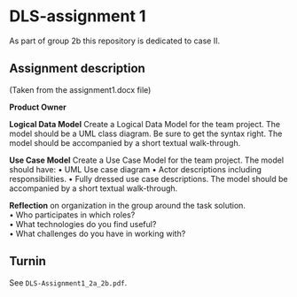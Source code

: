 # DLS-assignment 1
As part of group 2b this repository is dedicated to case II.

## Assignment description
(Taken from the assignment1.docx file)

**Product Owner**

**Logical Data Model**
Create a Logical Data Model for the team project. The model should be a UML class diagram. Be sure to get the syntax right. 
The model should be accompanied by a short textual walk-through. 

**Use Case Model**
Create a Use Case Model for the team project. The model should have: 
•	UML Use case diagram 
•	Actor descriptions including responsibilities. 
•	Fully dressed use case descriptions. 
The model should be accompanied by a short textual walk-through. 

**Reflection** on organization in the group around the task solution.  
•	Who participates in which roles?  
•	What technologies do you find useful?  
•	What challenges do you have in working with? 

## Turnin
See `DLS-Assignment1_2a_2b.pdf`.